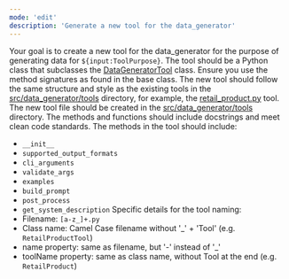```yaml
---
mode: 'edit'
description: 'Generate a new tool for the data_generator'
---
```

Your goal is to create a new tool for the data_generator for the purpose of generating data for `${input:ToolPurpose}`.
The tool should be a Python class that subclasses the [DataGeneratorTool](../../src/data_generator/tool.py) class. Ensure you use the method signatures as found in the base class.
The new tool should follow the same structure and style as the existing tools in the [src/data_generator/tools](../../src/data_generator/tools) directory, for example, the [retail_product.py](../../src/data_generator/tools/retail_product.py) tool.
The new tool file should be created in the [src/data_generator/tools](../../src/data_generator/tools) directory. The methods and functions should include docstrings and meet clean code standards. 
The methods in the tool should include:
- `__init__`
- `supported_output_formats`
- `cli_arguments`
- `validate_args`
- `examples`
- `build_prompt`
- `post_process`
- `get_system_description`
Specific details for the tool naming:
- Filename: `[a-z_]+.py`
- Class name: Camel Case filename without '_' + 'Tool' (e.g. `RetailProductTool`)
- name property: same as filename, but '-' instead of '_'
- toolName property: same as class name, without Tool at the end (e.g. `RetailProduct`)
